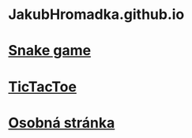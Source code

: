 # JakubHromadka.github.io

# [Snake game](https://jakubhromadka.github.io/snakegame/)
# [TicTacToe](https://jakubhromadka.github.io/tictactoe/)
# [Osobná stránka](https://jakubhromadka.github.io/info_o_mne/)
